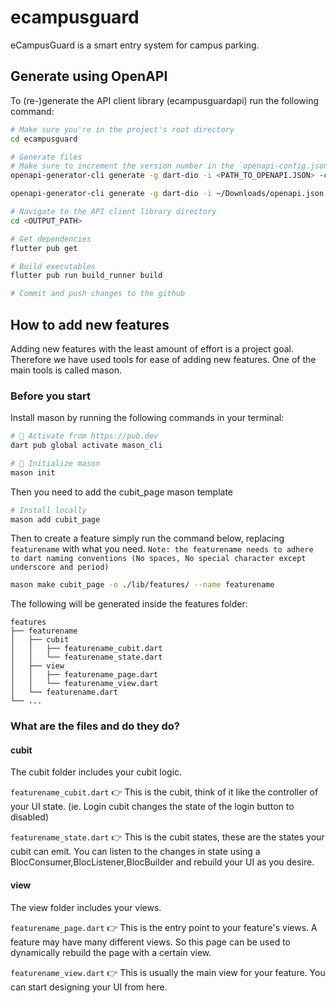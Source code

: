 # ecampusguard

eCampusGuard is a smart entry system for campus parking.

## Generate using OpenAPI

To (re-)generate the API client library (ecampusguardapi) run the following command:

```sh
# Make sure you're in the project's root directory
cd ecampusguard

# Generate files
# Make sure to increment the version number in the `openapi-config.json` before running the command
openapi-generator-cli generate -g dart-dio -i <PATH_TO_OPENAPI.JSON> -c openapi-config.json -o <OUTPUT_PATH>

openapi-generator-cli generate -g dart-dio -i ~/Downloads/openapi.json -c openapi-config.json -o ~/Development/ecampusguard_api

# Navigate to the API client library directory
cd <OUTPUT_PATH>

# Get dependencies
flutter pub get

# Build executables
flutter pub run build_runner build

# Commit and push changes to the github
```

## How to add new features

Adding new features with the least amount of effort is a project goal. Therefore we have used tools for ease of adding new features. One of the main tools is called mason.

### Before you start

Install mason by running the following commands in your terminal:
```sh
# 🎯 Activate from https://pub.dev
dart pub global activate mason_cli

# 🚀 Initialize mason
mason init
```

Then you need to add the cubit_page mason template
```sh
# Install locally
mason add cubit_page
```

Then to create a feature simply run the command below, replacing `featurename` with what you need. `Note: the featurename needs to adhere to dart naming conventions (No spaces, No special character except underscore and period)`
```sh
mason make cubit_page -o ./lib/features/ --name featurename
```

The following will be generated inside the features folder:
```
features
├── featurename
│   ├── cubit
│   │   ├── featurename_cubit.dart
│   │   └── featurename_state.dart
│   ├── view
│   │   ├── featurename_page.dart
│   │   └── featurename_view.dart
│   └── featurename.dart
└── ...
```

### What are the files and do they do?
#### cubit
The cubit folder includes your cubit logic.

`featurename_cubit.dart` 👉 This is the cubit, think of it like the controller of your UI state. (ie. Login cubit changes the state of the login button to disabled)

`featurename_state.dart` 👉 This is the cubit states, these are the states your cubit can emit. You can listen to the changes in state using a BlocConsumer,BlocListener,BlocBuilder and rebuild your UI as you desire.

#### view
The view folder includes your views.

`featurename_page.dart` 👉 This is the entry point to your feature's views. A feature may have many different views. So this page can be used to dynamically rebuild the page with a certain view.

`featurename_view.dart` 👉 This is usually the main view for your feature. You can start designing your UI from here.
